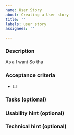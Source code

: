 ```yaml
---
name: User Story
about: Creating a User story
title: ''
labels: user story
assignees: ''

---
```


### Description

As a
I want
So tha

### Acceptance criteria

- [ ]

### Tasks (optional)

### Usability hint (optional)

### Technical hint (optional)
